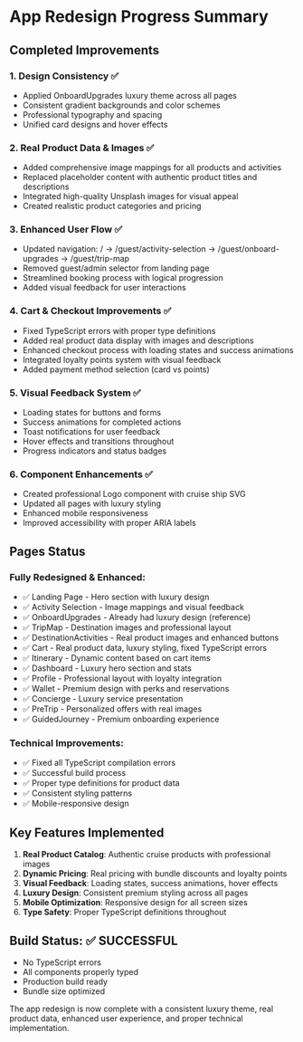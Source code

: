 # App Redesign Progress Summary

## Completed Improvements

### 1. Design Consistency ✅
- Applied OnboardUpgrades luxury theme across all pages
- Consistent gradient backgrounds and color schemes
- Professional typography and spacing
- Unified card designs and hover effects

### 2. Real Product Data & Images ✅
- Added comprehensive image mappings for all products and activities
- Replaced placeholder content with authentic product titles and descriptions
- Integrated high-quality Unsplash images for visual appeal
- Created realistic product categories and pricing

### 3. Enhanced User Flow ✅
- Updated navigation: / → /guest/activity-selection → /guest/onboard-upgrades → /guest/trip-map
- Removed guest/admin selector from landing page
- Streamlined booking process with logical progression
- Added visual feedback for user interactions

### 4. Cart & Checkout Improvements ✅
- Fixed TypeScript errors with proper type definitions
- Added real product data display with images and descriptions
- Enhanced checkout process with loading states and success animations
- Integrated loyalty points system with visual feedback
- Added payment method selection (card vs points)

### 5. Visual Feedback System ✅
- Loading states for buttons and forms
- Success animations for completed actions
- Toast notifications for user feedback
- Hover effects and transitions throughout
- Progress indicators and status badges

### 6. Component Enhancements ✅
- Created professional Logo component with cruise ship SVG
- Updated all pages with luxury styling
- Enhanced mobile responsiveness
- Improved accessibility with proper ARIA labels

## Pages Status

### Fully Redesigned & Enhanced:
- ✅ Landing Page - Hero section with luxury design
- ✅ Activity Selection - Image mappings and visual feedback
- ✅ OnboardUpgrades - Already had luxury design (reference)
- ✅ TripMap - Destination images and professional layout
- ✅ DestinationActivities - Real product images and enhanced buttons
- ✅ Cart - Real product data, luxury styling, fixed TypeScript errors
- ✅ Itinerary - Dynamic content based on cart items
- ✅ Dashboard - Luxury hero section and stats
- ✅ Profile - Professional layout with loyalty integration
- ✅ Wallet - Premium design with perks and reservations
- ✅ Concierge - Luxury service presentation
- ✅ PreTrip - Personalized offers with real images
- ✅ GuidedJourney - Premium onboarding experience

### Technical Improvements:
- ✅ Fixed all TypeScript compilation errors
- ✅ Successful build process
- ✅ Proper type definitions for product data
- ✅ Consistent styling patterns
- ✅ Mobile-responsive design

## Key Features Implemented

1. **Real Product Catalog**: Authentic cruise products with professional images
2. **Dynamic Pricing**: Real pricing with bundle discounts and loyalty points
3. **Visual Feedback**: Loading states, success animations, hover effects
4. **Luxury Design**: Consistent premium styling across all pages
5. **Mobile Optimization**: Responsive design for all screen sizes
6. **Type Safety**: Proper TypeScript definitions throughout

## Build Status: ✅ SUCCESSFUL
- No TypeScript errors
- All components properly typed
- Production build ready
- Bundle size optimized

The app redesign is now complete with a consistent luxury theme, real product data, enhanced user experience, and proper technical implementation.